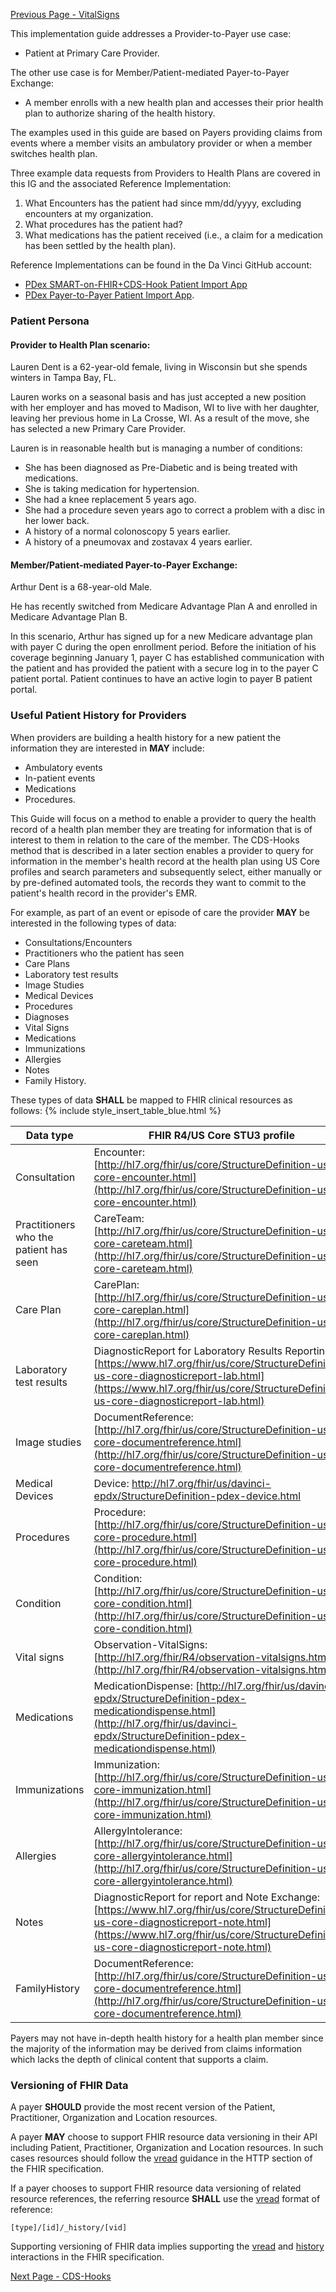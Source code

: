 [Previous Page - VitalSigns](VitalSigns.html)

This implementation guide addresses a Provider-to-Payer use case:

- Patient at Primary Care Provider.

The other use case is for Member/Patient-mediated Payer-to-Payer Exchange:

- A member enrolls with a new health plan and accesses their prior health plan to authorize sharing of the health history.

The examples used in this guide are based on Payers providing claims from events where a member visits an ambulatory provider or when a member switches health plan.
		
Three example data requests from Providers to Health Plans are covered in this IG and the associated Reference Implementation:

1. What Encounters has the patient had since mm/dd/yyyy, excluding encounters at my organization.
2. What procedures has the patient had?
3. What medications has the patient received (i.e., a claim for a medication has been settled by the health plan).

Reference Implementations can be found in the Da Vinci GitHub account:
	
- [PDex SMART-on-FHIR+CDS-Hook Patient Import App](https://github.com/HL7-DaVinci/PDex-Patient-Import-App)
- [PDex Payer-to-Payer Patient Import App](https://github.com/HL7-DaVinci/PDex-Patient-Import-App).
	
### Patient Persona

#### Provider to Health Plan scenario:

Lauren Dent is a 62-year-old female, living in Wisconsin but she spends winters in Tampa Bay, FL.

Lauren works on a seasonal basis and has just accepted a new position with her employer and has moved to Madison, WI to live with her daughter, leaving her previous home in La Crosse, WI. As a result of the move, she has selected a new Primary Care Provider.

Lauren is in reasonable health but is managing a number of conditions:

- She has been diagnosed as Pre-Diabetic and is being treated with medications.
- She is taking medication for hypertension.
- She had a knee replacement 5 years ago.
- She had a procedure seven years ago to correct a problem with a disc in her lower back.
- A history of a normal colonoscopy 5 years earlier.
- A history of a pneumovax and zostavax 4 years earlier.

#### Member/Patient-mediated Payer-to-Payer Exchange:

Arthur Dent is a 68-year-old Male.

He has recently switched from Medicare Advantage Plan A and enrolled in Medicare Advantage Plan B.

In this scenario, Arthur has signed up for a new  Medicare advantage plan with payer C during the open enrollment period. Before the initiation of his coverage beginning January 1, payer C has established communication with the patient and has provided the patient with a secure log in to the payer C patient portal. Patient continues to have an active login to payer B patient portal.

### Useful Patient History for Providers

When providers are building a health history for a new patient the information they are interested in **MAY** include:

- Ambulatory events
- In-patient events
- Medications
- Procedures.

This Guide will focus on a method to enable a provider to query the health record of a health plan member they are treating for information that is of interest to them in relation to the care of the member. The CDS-Hooks method that is described in a later section enables a provider to query for information in the member's health record at the health plan using US Core profiles and search parameters and subsequently select, either manually or by pre-defined automated tools, the records they want to commit to the patient's health record in the provider's EMR.

For example, as part of an event or episode of care the provider **MAY** be interested in the following types of data:

* Consultations/Encounters
* Practitioners who the patient has seen
* Care Plans 
* Laboratory test results
* Image Studies
* Medical Devices
* Procedures
* Diagnoses
* Vital Signs
* Medications
* Immunizations
* Allergies
* Notes 
* Family History.

These types of data **SHALL** be mapped to FHIR clinical resources as follows:
{% include style_insert_table_blue.html %}

| Data type                              | FHIR R4/US Core STU3 profile                                                                                  |
|----------------------------------------|---------------------------------------------------------------------------------------------------------------|
| Consultation                           | Encounter: [http://hl7.org/fhir/us/core/StructureDefinition-us-core-encounter.html](http://hl7.org/fhir/us/core/StructureDefinition-us-core-encounter.html) |
| Practitioners who the patient has seen | CareTeam: [http://hl7.org/fhir/us/core/StructureDefinition-us-core-careteam.html](http://hl7.org/fhir/us/core/StructureDefinition-us-core-careteam.html) |
| Care Plan                              | CarePlan: [http://hl7.org/fhir/us/core/StructureDefinition-us-core-careplan.html](http://hl7.org/fhir/us/core/StructureDefinition-us-core-careplan.html) |
| Laboratory test results                       | DiagnosticReport for Laboratory Results Reporting: [https://www.hl7.org/fhir/us/core/StructureDefinition-us-core-diagnosticreport-lab.html](https://www.hl7.org/fhir/us/core/StructureDefinition-us-core-diagnosticreport-lab.html) |
| Image studies                          | DocumentReference: [http://hl7.org/fhir/us/core/StructureDefinition-us-core-documentreference.html](http://hl7.org/fhir/us/core/StructureDefinition-us-core-documentreference.html) |
| Medical Devices                        | Device: [http://hl7.org/fhir/us/davinci-epdx/StructureDefinition-pdex-device.html ](http://hl7.org/fhir/us/davinci-epdx/StructureDefinition-pdex-device.html ) |
| Procedures                             | Procedure: [http://hl7.org/fhir/us/core/StructureDefinition-us-core-procedure.html](http://hl7.org/fhir/us/core/StructureDefinition-us-core-procedure.html) |
| Condition                              | Condition: [http://hl7.org/fhir/us/core/StructureDefinition-us-core-condition.html](http://hl7.org/fhir/us/core/StructureDefinition-us-core-condition.html) |
| Vital signs                            | Observation-VitalSigns: [http://hl7.org/fhir/R4/observation-vitalsigns.html](http://hl7.org/fhir/R4/observation-vitalsigns.html) |
| Medications                            | MedicationDispense: [http://hl7.org/fhir/us/davinci-epdx/StructureDefinition-pdex-medicationdispense.html](http://hl7.org/fhir/us/davinci-epdx/StructureDefinition-pdex-medicationdispense.html) |
| Immunizations                          | Immunization: [http://hl7.org/fhir/us/core/StructureDefinition-us-core-immunization.html](http://hl7.org/fhir/us/core/StructureDefinition-us-core-immunization.html) |
| Allergies                              | AllergyIntolerance: [http://hl7.org/fhir/us/core/StructureDefinition-us-core-allergyintolerance.html](http://hl7.org/fhir/us/core/StructureDefinition-us-core-allergyintolerance.html) |
| Notes                                  | DiagnosticReport for report and Note Exchange: [https://www.hl7.org/fhir/us/core/StructureDefinition-us-core-diagnosticreport-note.html](https://www.hl7.org/fhir/us/core/StructureDefinition-us-core-diagnosticreport-note.html) |
| FamilyHistory                          | DocumentReference: [http://hl7.org/fhir/us/core/StructureDefinition-us-core-documentreference.html](http://hl7.org/fhir/us/core/StructureDefinition-us-core-documentreference.html) |

Payers may not have in-depth health history for a health plan member since the majority of the information may be derived from claims information which lacks the depth of clinical content that supports a claim.


### Versioning of FHIR Data

A payer **SHOULD** provide the most recent version of the Patient, Practitioner, Organization and Location resources.

A payer **MAY** choose to support FHIR resource data versioning in their API including Patient, Practitioner, Organization and Location resources. In such cases resources should follow the [vread](https://www.hl7.org/fhir/http.html#vread) guidance in the HTTP section of the FHIR specification.

If a payer chooses to support FHIR resource data versioning of related resource references, the referring resource **SHALL** use the [vread](https://www.hl7.org/fhir/http.html#vread) format of reference:

    [type]/[id]/_history/[vid]

Supporting versioning of FHIR data implies supporting the [vread](https://www.hl7.org/fhir/http.html#vread) and [history](https://www.hl7.org/fhir/http.html#history) interactions in the FHIR specification.

[Next Page - CDS-Hooks](cds-hooks.html)
